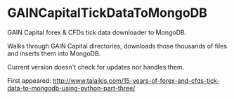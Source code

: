 # GAINCapitalTickDataToMongoDB

GAIN Capital forex &amp; CFDs tick data downloader to MongoDB.

Walks through GAIN Capital directories, downloads those thousands of files and inserts them into MongoDB.

Current version doesn't check for updates nor handles them.

First appeared: http://www.talaikis.com/15-years-of-forex-and-cfds-tick-data-to-mongodb-using-python-part-three/
